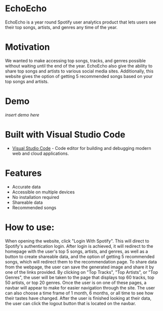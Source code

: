 # EchoEcho
EchoEcho is a year round Spotify user analytics product that lets users see their top songs, artists, and genres any time of the year.
# Motivation
We wanted to make accessing top songs, tracks, and genres possible without waiting until the end of the year. EchoEcho also give the ability to share top songs and artists to various social media sites. Additionally, this website gives the option of getting 5 recommended songs based on your top songs and artists.
# Demo
*insert demo here*
# Built with Visual Studio Code
+ [Visual Studio Code](https://code.visualstudio.com/) - Code editor for building and debugging modern web and cloud applications. 
# Features
+ Accurate data
+ Accessible on multiple devices
+ No installation required
+ Shareable data
+ Recommended songs
# How to use:
When opening the website, click "Login With Spotify". This will direct to Spotify's authentication login. After login is achieved, it will redirect to the homepage with the user's top 5 songs, artists, and genres, as well as a button  to create shareable data, and the option of getting 5 recommended songs, which will redirect them to the recommendation page. To share data from the webpage, the user can save the generated image and share it by one of the links provided. By clicking on "Top Tracks", "Top Artists", or "Top Genres", the user will be taken to the page that displays top 60 tracks, top 50 artists, or top 20 genres. Once the user is on one of these pages, a navbar will appear to make for easier navigation through the site. The user can also choose a time frame of 1 month, 6 months, or all time to see how their tastes have changed. After the user is finished looking at their data, the user can click the logout button that is located on the navbar. 
